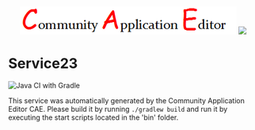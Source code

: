 <p align="center">
  <img src="https://github.com/PhilCAEOrg2/microservice-295/blob/master/img/logo.png" />
  <img src="https://raw.githubusercontent.com/rwth-acis/las2peer/master/img/logo/bitmap/las2peer-logo-128x128.png" />
</p>

Service23
===================
![Java CI with Gradle](https://github.com/PhilCAEOrg2/microservice-295/workflows/Java%20CI%20with%20Gradle/badge.svg?branch=master)

This service was automatically generated by the Community Application Editor CAE. Please build it by running `./gradlew build` and run it by executing the start scripts located in the 'bin' folder.
